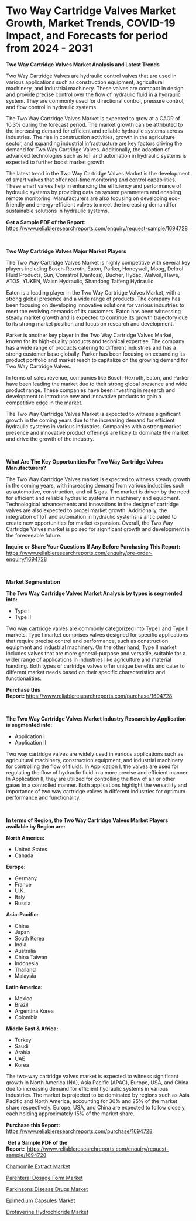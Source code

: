 <p><h1>Two Way Cartridge Valves Market Growth, Market Trends, COVID-19 Impact, and Forecasts for period from 2024 - 2031</h1></p><p><strong>Two Way Cartridge Valves Market Analysis and Latest Trends</strong></p>
<p><p>Two Way Cartridge Valves are hydraulic control valves that are used in various applications such as construction equipment, agricultural machinery, and industrial machinery. These valves are compact in design and provide precise control over the flow of hydraulic fluid in a hydraulic system. They are commonly used for directional control, pressure control, and flow control in hydraulic systems.</p><p>The Two Way Cartridge Valves Market is expected to grow at a CAGR of 10.3% during the forecast period. The market growth can be attributed to the increasing demand for efficient and reliable hydraulic systems across industries. The rise in construction activities, growth in the agriculture sector, and expanding industrial infrastructure are key factors driving the demand for Two Way Cartridge Valves. Additionally, the adoption of advanced technologies such as IoT and automation in hydraulic systems is expected to further boost market growth.</p><p>The latest trend in the Two Way Cartridge Valves Market is the development of smart valves that offer real-time monitoring and control capabilities. These smart valves help in enhancing the efficiency and performance of hydraulic systems by providing data on system parameters and enabling remote monitoring. Manufacturers are also focusing on developing eco-friendly and energy-efficient valves to meet the increasing demand for sustainable solutions in hydraulic systems.</p></p>
<p><strong>Get a Sample PDF of the Report:&nbsp;</strong> <a href="https://www.reliableresearchreports.com/enquiry/request-sample/1694728">https://www.reliableresearchreports.com/enquiry/request-sample/1694728</a></p>
<p>&nbsp;</p>
<p><strong>Two Way Cartridge Valves Major Market Players</strong></p>
<p><p>The Two Way Cartridge Valves Market is highly competitive with several key players including Bosch-Rexroth, Eaton, Parker, Honeywell, Moog, Deltrol Fluid Products, Sun, Comatrol (Danfoss), Bucher, Hydac, Walvoil, Hawe, ATOS, YUKEN, Waisn Hydraulic, Shandong Taifeng Hydraulic. </p><p>Eaton is a leading player in the Two Way Cartridge Valves Market, with a strong global presence and a wide range of products. The company has been focusing on developing innovative solutions for various industries to meet the evolving demands of its customers. Eaton has been witnessing steady market growth and is expected to continue its growth trajectory due to its strong market position and focus on research and development.</p><p>Parker is another key player in the Two Way Cartridge Valves Market, known for its high-quality products and technical expertise. The company has a wide range of products catering to different industries and has a strong customer base globally. Parker has been focusing on expanding its product portfolio and market reach to capitalize on the growing demand for Two Way Cartridge Valves.</p><p>In terms of sales revenue, companies like Bosch-Rexroth, Eaton, and Parker have been leading the market due to their strong global presence and wide product range. These companies have been investing in research and development to introduce new and innovative products to gain a competitive edge in the market.</p><p>The Two Way Cartridge Valves Market is expected to witness significant growth in the coming years due to the increasing demand for efficient hydraulic systems in various industries. Companies with a strong market presence and innovative product offerings are likely to dominate the market and drive the growth of the industry.</p></p>
<p>&nbsp;</p>
<p><strong>What Are The Key Opportunities For Two Way Cartridge Valves Manufacturers?</strong></p>
<p><p>The Two Way Cartridge Valves market is expected to witness steady growth in the coming years, with increasing demand from various industries such as automotive, construction, and oil & gas. The market is driven by the need for efficient and reliable hydraulic systems in machinery and equipment. Technological advancements and innovations in the design of cartridge valves are also expected to propel market growth. Additionally, the integration of IoT and automation in hydraulic systems is anticipated to create new opportunities for market expansion. Overall, the Two Way Cartridge Valves market is poised for significant growth and development in the foreseeable future.</p></p>
<p><strong>Inquire or Share Your Questions If Any Before Purchasing This Report:</strong> <a href="https://www.reliableresearchreports.com/enquiry/pre-order-enquiry/1694728">https://www.reliableresearchreports.com/enquiry/pre-order-enquiry/1694728</a></p>
<p>&nbsp;</p>
<p><strong>Market Segmentation</strong></p>
<p><strong>The Two Way Cartridge Valves Market Analysis by types is segmented into:</strong></p>
<p><ul><li>Type I</li><li>Type II</li></ul></p>
<p><p>Two way cartridge valves are commonly categorized into Type I and Type II markets. Type I market comprises valves designed for specific applications that require precise control and performance, such as construction equipment and industrial machinery. On the other hand, Type II market includes valves that are more general-purpose and versatile, suitable for a wider range of applications in industries like agriculture and material handling. Both types of cartridge valves offer unique benefits and cater to different market needs based on their specific characteristics and functionalities.</p></p>
<p><strong>Purchase this Report:&nbsp;</strong><a href="https://www.reliableresearchreports.com/purchase/1694728">https://www.reliableresearchreports.com/purchase/1694728</a></p>
<p>&nbsp;</p>
<p><strong>The Two Way Cartridge Valves Market Industry Research by Application is segmented into:</strong></p>
<p><ul><li>Application I</li><li>Application II</li></ul></p>
<p><p>Two way cartridge valves are widely used in various applications such as agricultural machinery, construction equipment, and industrial machinery for controlling the flow of fluids. In Application I, the valves are used for regulating the flow of hydraulic fluid in a more precise and efficient manner. In Application II, they are utilized for controlling the flow of air or other gases in a controlled manner. Both applications highlight the versatility and importance of two way cartridge valves in different industries for optimum performance and functionality.</p></p>
<p>&nbsp;</p>
<p><strong>In terms of Region, the Two Way Cartridge Valves Market Players available by Region are:</strong></p>
<p>
    <p> <strong> North America: </strong>
        <ul>
            <li>United States</li>
            <li>Canada</li>
        </ul>
        </p> 
    <p> <strong> Europe: </strong>
        <ul>
            <li>Germany</li>
            <li>France</li>
            <li>U.K.</li>
            <li>Italy</li>
            <li>Russia</li>
        </ul>
        </p> 
    <p> <strong> Asia-Pacific: </strong>
        <ul>
            <li>China</li>
            <li>Japan</li>
            <li>South Korea</li>
            <li>India</li>
            <li>Australia</li>
            <li>China Taiwan</li>
            <li>Indonesia</li>
            <li>Thailand</li>
            <li>Malaysia</li>
        </ul>
        </p> 
    <p> <strong> Latin America: </strong>
        <ul>
            <li>Mexico</li>
            <li>Brazil</li>
            <li>Argentina Korea</li>
            <li>Colombia</li>
        </ul>
        </p> 
    <p> <strong> Middle East & Africa: </strong>
        <ul>
            <li>Turkey</li>
            <li>Saudi</li>
            <li>Arabia</li>
            <li>UAE</li>
            <li>Korea</li>
        </ul>
    </p>
    </p>
<p><p>The two-way cartridge valves market is expected to witness significant growth in North America (NA), Asia Pacific (APAC), Europe, USA, and China due to increasing demand for efficient hydraulic systems in various industries. The market is projected to be dominated by regions such as Asia Pacific and North America, accounting for 30% and 25% of the market share respectively. Europe, USA, and China are expected to follow closely, each holding approximately 15% of the market share.</p></p>
<p><strong>Purchase this Report: </strong><a href="https://www.reliableresearchreports.com/purchase/1694728">https://www.reliableresearchreports.com/purchase/1694728</a></p>
<p>&nbsp;<strong>Get a Sample PDF of the Report:&nbsp;&nbsp;</strong><a href="https://www.reliableresearchreports.com/enquiry/request-sample/1694728">https://www.reliableresearchreports.com/enquiry/request-sample/1694728</a></p>
<p><strong></strong></p>
<p><p><a href="https://medium.com/@kayliherzog567/chamomile-extract-market-size-and-market-trends-complete-industry-overview-2024-to-2031-bc648fe2f01a">Chamomile Extract Market</a></p><p><a href="https://medium.com/@vidyap2912/parenteral-dosage-form-market-size-reveals-the-best-marketing-channels-in-global-industry-a9c49c031ce9">Parenteral Dosage Form Market</a></p><p><a href="https://medium.com/@magaliortiz1955/parkinsons-disease-drugs-nbsp-market-focuses-on-market-share-size-and-projected-forecast-till-2031-78728702a0cf">Parkinsons Disease Drugs Market</a></p><p><a href="https://medium.com/@vidyap2912/epimedium-capsules-market-share-evolution-and-market-growth-trends-2024-2031-8e07add2d194">Epimedium Capsules Market</a></p><p><a href="https://medium.com/@vidyap2912/drotaverine-hydrochloride-market-insight-market-trends-growth-forecasted-from-2024-to-2031-00793b30e956">Drotaverine Hydrochloride Market</a></p></p>